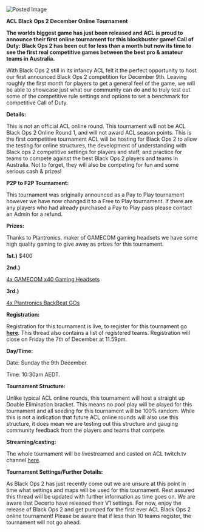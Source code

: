 ![Posted Image](http://img191.imageshack.us/img191/8926/aclblops2online.png)





**ACL Black Ops 2 December Online Tournament**





**The worlds biggest game has just been released and ACL is proud to announce their first online tournament for this blockbuster game! Call of Duty: Black Ops 2 has been out for less than a month but now its time to see the first real competitive games between the best pro & amateur teams in Australia.**




With Black Ops 2 still in its infancy ACL felt it the perfect opportunity to host our first announced Black Ops 2 competition for December 9th. Leaving roughly the first month for players to get a general feel of the game, we will be able to showcase just what our community can do and to truly test out some of the competitive rule settings and options to set a benchmark for competitive Call of Duty. 






**Details:**

This is not an official ACL online round. This tournament will not be ACL Black Ops 2 Online Round 1, and will not award ACL season points. This is the first competitive tournament ACL will be hosting for Black Ops 2 to allow the testing for online structures, the development of understanding with Black ops 2 competitive settings for players and staff, and practice for teams to compete against the best Black Ops 2 players and teams in Australia. Not to forget, they will also be competing for fun and some serious cash & prizes!






**P2P to F2P Tournament:**

This tournament was originally announced as a Pay to Play tournament however we have now changed it to a Free to Play tournament. If there are any players who had already purchased a Pay to Play pass please contact an Admin for a refund.






**Prizes:**

Thanks to Plantronics, maker of GAMECOM gaming headsets we have some high quality gaming to give away as prizes for this tournament. 






**1st.)**
 $400



**2nd.)**
 
[4x GAMECOM x40 Gaming Headsets](http://www.plantronics.com/us/product/gamecom-x40)


**3rd.)**
 
[4x Plantronics BackBeat GOs](http://www.plantronics.com/us/product/backbeat-go)








**Registration:**

Registration for this tournament is live, to register for this tournament go 
**[here](http://www.aclpro.com.au/forums/topic/19244-acl-black-ops-2-december-online-tournament-registration/)**. This thread also contains a list of registered teams. Registration will close on Friday the 7th of December at 11.59pm.






**Day/Time:**

Date: Sunday the 9th December. 


Time: 10:30am AEDT.






**Tournament Structure:**

Unlike typical ACL online rounds, this tournament will host a straight up Double Elimination bracket. This means no pool play will be played for this tournament and all seeding for this tournament will be 100% random. While this is not a indication that future ACL online rounds will also use this structure, it does mean we are testing out this structure and gauging community feedback from the players and teams that compete.






**Streaming/casting:**

The whole tournament will be livestreamed and casted on ACL twitch.tv channel 
[here](http://www.twitch.tv/ACLPro).






**Tournament Settings/Further Details:**

As Black Ops 2 has just recently come out we are unsure at this point in time what settings and maps will be used for this tournament. Rest assured this thread will be updated with further information as time goes on. We are aware that Decerto have released their V1 settings. For now, enjoy the release of Black Ops 2 and get pumped for the first ever ACL Black Ops 2 online tournament! Please be aware that if less than 10 teams register, the tournament will not go ahead.